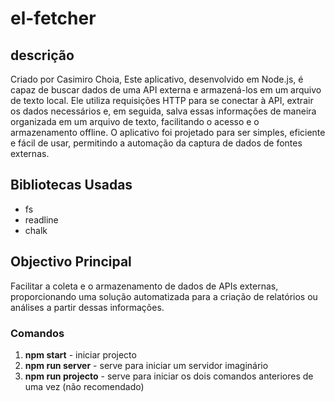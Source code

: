 # el-fetcher


## descrição
Criado por Casimiro Choia, Este aplicativo, desenvolvido em Node.js, é capaz de buscar dados de uma API externa e armazená-los em um arquivo de texto local. Ele utiliza requisições HTTP para se conectar à API, extrair os dados necessários e, em seguida, salva essas informações de maneira organizada em um arquivo de texto, facilitando o acesso e o armazenamento offline. O aplicativo foi projetado para ser simples, eficiente e fácil de usar, permitindo a automação da captura de dados de fontes externas.

## Bibliotecas Usadas

* fs
* readline
* chalk

## Objectivo Principal

Facilitar a coleta e o armazenamento de dados de APIs externas, proporcionando uma solução automatizada para a criação de relatórios ou análises a partir dessas informações.

### Comandos

1. **npm start** - iniciar projecto
1. **npm run server** - serve para iniciar um servidor imaginário
1. **npm run projecto** - serve para iniciar os dois comandos anteriores de uma vez (não recomendado)